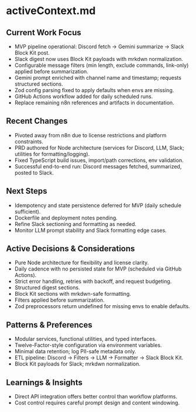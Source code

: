 # activeContext.md

## Current Work Focus
- MVP pipeline operational: Discord fetch → Gemini summarize → Slack Block Kit post.
- Slack digest now uses Block Kit payloads with mrkdwn normalization.
- Configurable message filters (min length, exclude commands, link-only) applied before summarization.
- Gemini prompt enriched with channel name and timestamp; requests structured sections.
- Zod config parsing fixed to apply defaults when envs are missing.
- GitHub Actions workflow added for daily scheduled runs.
- Replace remaining n8n references and artifacts in documentation.

## Recent Changes
- Pivoted away from n8n due to license restrictions and platform constraints.
- PRD authored for Node architecture (services for Discord, LLM, Slack; utilities for formatting/logging).
- Fixed TypeScript build issues, import/path corrections, env validation.
- Successful end-to-end run: Discord messages fetched, summarized, posted to Slack.

## Next Steps
- Idempotency and state persistence deferred for MVP (daily schedule sufficient).
- Dockerfile and deployment notes pending.
- Refine Slack sectioning and formatting as needed.
- Monitor LLM prompt stability and Slack formatting edge cases.

## Active Decisions & Considerations
- Pure Node architecture for flexibility and license clarity.
- Daily cadence with no persisted state for MVP (scheduled via GitHub Actions).
- Strict error handling, retries with backoff, and request budgeting.
- Structured digest sections.
- Block Kit sections with mrkdwn-safe formatting.
- Filters applied before summarization.
- Zod preprocessors return undefined for missing envs to enable defaults.

## Patterns & Preferences
- Modular services, functional utilities, and typed interfaces.
- Twelve-Factor-style configuration via environment variables.
- Minimal data retention; log PII-safe metadata only.
- ETL pipeline: Discord → Filters → LLM → Formatter → Slack Block Kit.
- Block Kit payloads for Slack; mrkdwn normalization.

## Learnings & Insights
- Direct API integration offers better control than workflow platforms.
- Cost control requires careful prompt design and content windowing.

